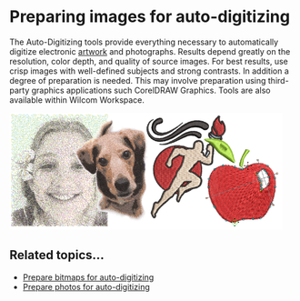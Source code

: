 # Preparing images for auto-digitizing

The Auto-Digitizing tools provide everything necessary to automatically digitize electronic [artwork](../../glossary/glossary#artwork) and photographs. Results depend greatly on the resolution, color depth, and quality of source images. For best results, use crisp images with well-defined subjects and strong contrasts. In addition a degree of preparation is needed. This may involve preparation using third-party graphics applications such CorelDRAW Graphics. Tools are also available within Wilcom Workspace.

![AutoDigitizeArtwork.png](assets/AutoDigitizeArtwork.png)

## Related topics...

- [Prepare bitmaps for auto-digitizing](Prepare_bitmaps_for_auto-digitizing)
- [Prepare photos for auto-digitizing](Prepare_photos_for_auto-digitizing)
